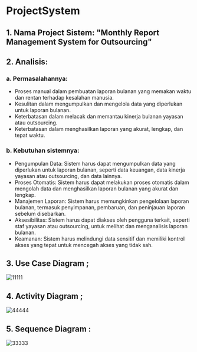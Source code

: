 # ProjectSystem

## 1. Nama Project Sistem: "Monthly Report Management System for Outsourcing"

## 2. Analisis:

### a. Permasalahannya:
   
- Proses manual dalam pembuatan laporan bulanan yang memakan waktu dan rentan terhadap kesalahan manusia.
- Kesulitan dalam mengumpulkan dan mengelola data yang diperlukan untuk laporan bulanan.
- Keterbatasan dalam melacak dan memantau kinerja bulanan yayasan atau outsourcing.
- Keterbatasan dalam menghasilkan laporan yang akurat, lengkap, dan tepat waktu.

### b. Kebutuhan sistemnya:
- Pengumpulan Data: Sistem harus dapat mengumpulkan data yang diperlukan untuk laporan bulanan, seperti data keuangan, data kinerja yayasan atau outsourcing, dan data lainnya.
- Proses Otomatis: Sistem harus dapat melakukan proses otomatis dalam mengolah data dan menghasilkan laporan bulanan yang akurat dan lengkap.
- Manajemen Laporan: Sistem harus memungkinkan pengelolaan laporan bulanan, termasuk penyimpanan, pembaruan, dan peninjauan laporan sebelum disebarkan.
- Aksesibilitas: Sistem harus dapat diakses oleh pengguna terkait, seperti staf yayasan atau outsourcing, untuk melihat dan menganalisis laporan bulanan.
- Keamanan: Sistem harus melindungi data sensitif dan memiliki kontrol akses yang tepat untuk mencegah akses yang tidak sah.

## 3. Use Case Diagram ;

![11111](https://github.com/Agussetiaa/Project-Sistem/assets/115542822/648d4f84-590c-4ad3-864e-10099210e8e9)

## 4. Activity Diagram ;

![44444](https://github.com/Agussetiaa/Project-Sistem/assets/115542822/ce77862a-577f-499b-9592-c6521fb16679)

## 5. Sequence Diagram :

![33333](https://github.com/Agussetiaa/Project-Sistem/assets/115542822/b1dccdf6-da33-44c2-9a2a-3f814fbe8109)

